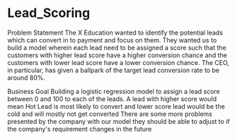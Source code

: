 # Lead_Scoring

Problem Statement
The X Education wanted to identify the potential leads which
can convert in to payment and focus on them. They wanted us
to build a model wherein each lead need to be assigned a
score such that the customers with higher lead score have a
higher conversion chance and the customers with lower lead
score have a lower conversion chance. The CEO, in particular,
has given a ballpark of the target lead conversion rate to be
around 80%.

Business Goal
Building a logistic regression model to assign a lead
score between 0 and 100 to each of the leads. A lead with
higher score would mean Hot Lead is most likely to
convert and lower score lead would be the cold and will
mostly not get converted
There are some more problems presented by the
company with our model they should be able to adjust to
if the company's requirement changes in the future
